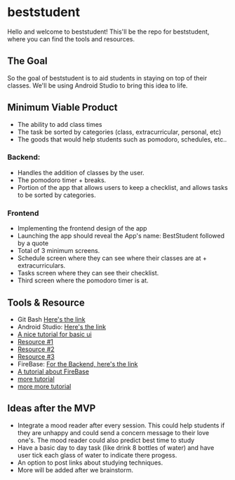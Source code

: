 # beststudent
Hello and welcome to beststudent! This'll be the repo for beststudent, where you can find the tools and resources.
## The Goal
So the goal of beststudent is to aid students in staying on top of their classes. We'll be using Android Studio to bring this idea to life. 

## Minimum Viable Product
- The ability to add class times
- The task be sorted by categories (class, extracurricular, personal, etc)
- The goods that would help students such as pomodoro, schedules, etc..
### Backend:
- Handles the addition of classes by the user.
- The pomodoro timer + breaks.
- Portion of the app that allows users to keep a checklist, and allows tasks to be sorted by categories.
### Frontend
- Implementing the frontend design of the app
- Launching the app should reveal the App's name: BestStudent followed by a quote
- Total of 3 minimum screens.
- Schedule screen where they can see where their classes are at + extracurriculars. 
- Tasks screen where they can see their checklist. 
- Third screen where the pomodoro timer is at. 

## Tools & Resource
- Git Bash [Here's the link](https://gitforwindows.org/)
- Android Studio: [Here's the link](https://developer.android.com/studio/)
- [A nice tutorial for basic ui](https://www.youtube.com/watch?v=UoFKd6Unrdk)
- [Resource #1](https://www.tutorialspoint.com/android/android_studio.htm)
- [Resource #2](https://developers.google.com/training/android/)
- [Resource #3](https://developer.android.com/guide/)
- FireBase: [For the Backend, here's the link](https://firebase.google.com/)
- [A tutorial about FireBase](https://www.tutorialspoint.com/firebase/)
- [more tutorial](https://firebase.google.com/docs/guides/)
- [more more tutorial](https://www.youtube.com/watch?v=4d-gIPGzmK4)

## Ideas after the MVP
- Integrate a mood reader after every session. This could help students if they are unhappy and could send a concern message to their love one's. The mood reader could also predict best time to study
- Have a basic day to day task (like drink 8 bottles of water) and have user tick each glass of water to indicate there progess.
- An option to post links about studying techniques.
- More will be added after we brainstorm.
